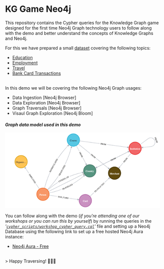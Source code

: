 # **KG Game Neo4j**

This repository contains the Cypher queries for the Knowledge Graph game designed for the first time Neo4j Graph technology users to follow along with the demo and better understand the concepts of Knowledge Graphs and Neo4j.

For this we have prepared a small [dataset](./data/) covering the following topics:

- [Education](./data/sng_education.csv)
- [Employment](./data/sng_work.csv)
- [Travel](./data/sng_trips.csv)
- [Bank Card Transactions](./data/sng_work.csv)

<br>
In this demo we will be covering the following Neo4j Graph usages:

- Data Ingestion [Neo4j Browser]
- Data Exploration [Neo4j Browser]
- Graph Traversals [Neo4j Browser]
- Visaul Graph Exploration [Neo4j Bloom]

#### _Graph data model used in this demo_

![Graph Data Model](./images/sng_graph.png)

You can follow along with the demo (_if you're attending one of our workshops or you can run this by yourself_) by running the queries in the _'[`cypher_scripts/workshop_cypher_query.cql`](cypher_scripts/workshop_cypher_query.cql)'_ file and setting up a Neo4j Database using the following link to set up a free hosted Neo4j Aura instance:

- [Neo4j Aura - Free](https://neo4j.com/cloud/aura/)

<br>
> Happy Traversing! 🖖🏾🙂
